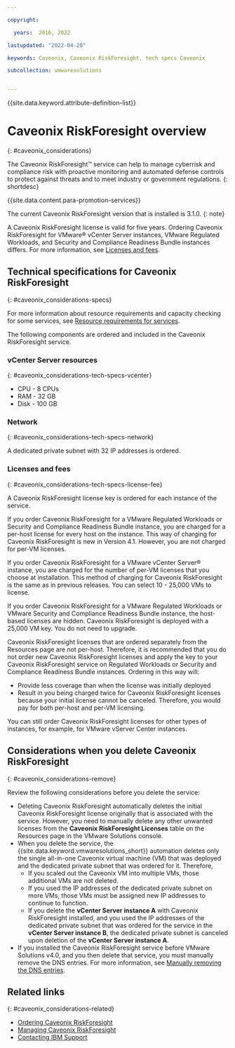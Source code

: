 ```yaml
---

copyright:

  years:  2016, 2022

lastupdated: "2022-04-20"

keywords: Caveonix, Caveonix RiskForesight, tech specs Caveonix

subcollection: vmwaresolutions


---
```


{{site.data.keyword.attribute-definition-list}}

# Caveonix RiskForesight overview
{: #caveonix_considerations}

The Caveonix RiskForesight™ service can help to manage cyberrisk and compliance risk with proactive monitoring and automated defense controls to protect against threats and to meet industry or government regulations.
{: shortdesc}

{{site.data.content.para-promotion-services}}

The current Caveonix RiskForesight version that is installed is 3.1.0.
{: note}

A Caveonix RiskForesight license is valid for five years. Ordering Caveonix RiskForesight for VMware® vCenter Server instances, VMware Regulated Workloads, and Security and Compliance Readiness Bundle instances differs. For more information, see [Licenses and fees](/docs/vmwaresolutions?topic=vmwaresolutions-caveonix_considerations#caveonix_considerations-tech-specs-license-fee).

## Technical specifications for Caveonix RiskForesight
{: #caveonix_considerations-specs}

For more information about resource requirements and capacity checking for some services, see [Resource requirements for services](/docs/vmwaresolutions?topic=vmwaresolutions-vc_addingservices#vc_addingservices-resource-requirements).

The following components are ordered and included in the Caveonix RiskForesight service.

### vCenter Server resources
{: #caveonix_considerations-tech-specs-vcenter}

* CPU - 8 CPUs
* RAM - 32 GB
* Disk - 100 GB

### Network
{: #caveonix_considerations-tech-specs-network}

A dedicated private subnet with 32 IP addresses is ordered.

### Licenses and fees
{: #caveonix_considerations-tech-specs-license-fee}

A Caveonix RiskForesight license key is ordered for each instance of the service.

If you order Caveonix RiskForesight for a VMware Regulated Workloads or Security and Compliance Readiness Bundle instance, you are charged for a per-host license for every host on the instance. This way of charging for Caveonix RiskForesight is new in Version 4.1. However, you are not charged for per-VM licenses.

If you order Caveonix RiskForesight for a VMware vCenter Server® instance, you are charged for the number of per-VM licenses that you choose at installation. This method of charging for Caveonix RiskForesight is the same as in previous releases. You can select 10 - 25,000 VMs to license.

If you order Caveonix RiskForesight for a VMware Regulated Workloads or VMware Security and Compliance Readiness Bundle instance, the host-based licenses are hidden. Caveonix RiskForesight is deployed with a 25,000 VM key. You do not need to upgrade.

Caveonix RiskForesight licenses that are ordered separately from the Resources page are not per-host. Therefore, it is recommended that you do not order new Caveonix RiskForesight licenses and apply the key to your Caveonix RiskForesight service on Regulated Workloads or Security and Compliance Readiness Bundle instances. Ordering in this way will:

* Provide less coverage than when the license was initially deployed
* Result in you being charged twice for Caveonix RiskForesight licenses because your initial license cannot be canceled. Therefore, you would pay for both per-host and per-VM licensing.

You can still order Caveonix RiskForesight licenses for other types of instances, for example, for VMware vServer Center instances.

## Considerations when you delete Caveonix RiskForesight
{: #caveonix_considerations-remove}

Review the following considerations before you delete the service:

* Deleting Caveonix RiskForesight automatically deletes the initial Caveonix RiskForesight license originally that is associated with the service. However, you need to manually delete any other unwanted licenses from the **Caveonix RiskForesight Licenses** table on the Resources page in the VMware Solutions console.
* When you delete the service, the {{site.data.keyword.vmwaresolutions_short}} automation deletes only the single all-in-one Caveonix virtual machine (VM) that was deployed and the dedicated private subnet that was ordered for it. Therefore,
   * If you scaled out the Caveonix VM into multiple VMs, those additional VMs are not deleted.
   * If you used the IP addresses of the dedicated private subnet on more VMs, those VMs must be assigned new IP addresses to continue to function.
   * If you delete the **vCenter Server instance A** with Caveonix RiskForesight installed, and you used the IP addresses of the dedicated private subnet that was ordered for the service in the **vCenter Server instance B**, the dedicated private subnet is canceled upon deletion of the **vCenter Server instance A**.
* If you installed the Caveonix RiskForesight service before VMware Solutions v4.0, and you then delete that service, you must manually remove the DNS entries. For more information, see [Manually removing the DNS entries](/docs/vmwaresolutions?topic=vmwaresolutions-vc_deletingservices#vc_deletingservices-DNS-entries).

## Related links
{: #caveonix_considerations-related}

* [Ordering Caveonix RiskForesight](/docs/vmwaresolutions?topic=vmwaresolutions-caveonix_ordering)
* [Managing Caveonix RiskForesight](/docs/vmwaresolutions?topic=vmwaresolutions-managingcaveonix)
* [Contacting IBM Support](/docs/vmwaresolutions?topic=vmwaresolutions-trbl_support)
